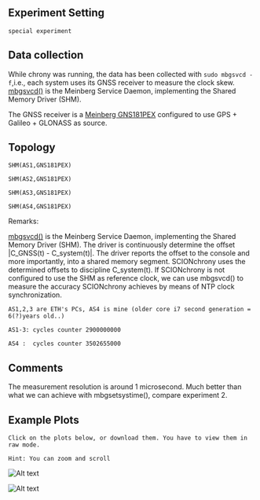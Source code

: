 ## Experiment Setting
```special experiment```

## Data collection
While chrony was running, the data has been collected with
```sudo mbgsvcd -f```,i.e., each system uses its GNSS receiver to measure the clock skew. [mbgsvcd()](https://kb.meinbergglobal.com/kb/driver_software/command_line_tools_mbgtools#mbgsvcd) is the Meinberg Service Daemon, implementing the Shared Memory Driver (SHM).

The GNSS receiver is a [Meinberg GNS181PEX](https://www.meinbergglobal.com/english/products/pci-express-gps-glonass-galileo-beidou-clock.htm) configured to use GPS + Galileo + GLONASS as source.


## Topology

```SHM(AS1,GNS181PEX)```

```SHM(AS2,GNS181PEX)```

```SHM(AS3,GNS181PEX)```

```SHM(AS4,GNS181PEX)```


Remarks:

[mbgsvcd()](https://kb.meinbergglobal.com/kb/driver_software/command_line_tools_mbgtools#mbgsvcd) is the Meinberg Service Daemon, implementing the Shared Memory Driver (SHM). The driver is continuously determine the offset |C_GNSS(t) - C_system(t)|. The driver reports the offset to the console and more importantly, into a shared memory segment. SCIONchrony uses the determined offsets to discipline C_system(t). If SCIONchrony is not configured to use the SHM as reference clock, we can use mbgsvcd() to measure the accuracy SCIONchrony achieves by means of NTP clock synchronization.

```AS1,2,3 are ETH's PCs, AS4 is mine (older core i7 second generation = 6(?)years old..)```

```AS1-3: cycles counter 2900000000```

```AS4 :  cycles counter 3502655000```

## Comments
The measurement resolution is around 1 microsecond. Much better than what we can achieve with mbgsetsystime(), compare experiment 2.


## Example Plots
```Click on the plots below, or download them. You have to view them in raw mode.```

```Hint: You can zoom and scroll```


![Alt text](Experiment3.svg?raw=true "Complete Experiment")

![Alt text](Experiment3Details.svg?raw=true "Details")

